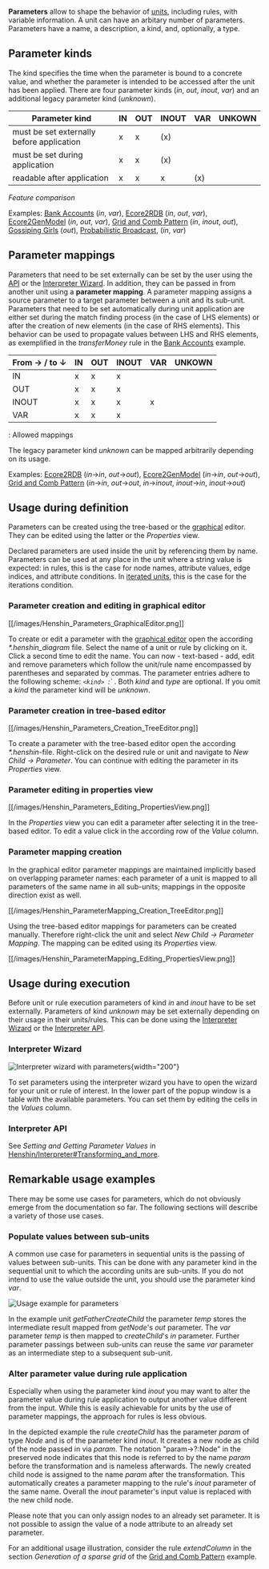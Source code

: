 **Parameters** allow to shape the behavior of
[units](Units "wikilink"), including rules, with variable
information. A unit can have an arbitary number of parameters.
Parameters have a name, a description, a kind, and, optionally, a type.

## Parameter kinds

The kind specifies the time when the parameter is bound to a concrete
value, and whether the parameter is intended to be accessed after the
unit has been applied. There are four parameter kinds (*in*, *out*,
*inout*, *var*) and an additional legacy parameter kind (*unknown*).

| Parameter kind                            | IN | OUT | INOUT | VAR   | UNKOWN |
|-------------------------------------------|----|-----|-------|-------|--------|
| must be set externally before application | x  | x   | \(x\) |       |        |
| must be set during application            | x  | x   | \(x\) |       |        |
| readable after application                | x  | x   | x     | \(x\) |        |

_Feature comparison_

Examples: [Bank Accounts](Getting_started "wikilink") (*in*,
*var*), [Ecore2RDB](Ecore2RDB "wikilink") (*in*, *out*,
*var*), [Ecore2GenModel](Ecore2GenModel "wikilink")
(*in*, *out*, *var*), [Grid and Comb
Pattern](GridAndCombPattern "wikilink") (*in*, *inout*,
*out*), [Gossiping Girls](GossipingGirls "wikilink")
(*out*), [Probabilistic
Broadcast](ProbabilisticBroadcast "wikilink"), (*in*,
*var*)

## Parameter mappings

Parameters that need to be set externally can be set by the user using
the [API](#Interpreter_API "wikilink") or the [Interpreter
Wizard](#Interpreter_Wizard "wikilink"). In addition, they can be passed
in from another unit using a **parameter mapping**. A parameter mapping
assigns a source parameter to a target parameter between a unit and its
sub-unit. Parameters that need to be set automatically during unit
application are either set during the match finding process (in the case
of LHS elements) or after the creation of new elements (in the case of
RHS elements). This behavior can be used to propagate values between LHS
and RHS elements, as exemplified in the *transferMoney* rule in the
[Bank Accounts](Getting_started "wikilink") example.

| From → / to ↓ | IN | OUT | INOUT | VAR | UNKOWN |
|---------------|----|-----|-------|-----|--------|
| IN            | x  | x   | x     |     |        |
| OUT           | x  | x   | x     |     |        |
| INOUT         | x  | x   | x     | x   |        |
| VAR           | x  | x   | x     |     |        |   

  : Allowed mappings

The legacy parameter kind *unknown* can be mapped arbitrarily depending
on its usage.

Examples: [Ecore2RDB](Ecore2RDB "wikilink") (*in*→*in*,
*out*→*out*),
[Ecore2GenModel](Ecore2GenModel "wikilink") (*in*→*in*,
*out*→*out*), [Grid and Comb
Pattern](GridAndCombPattern "wikilink") (*in*→*in*,
*out*→*out*, *in*→*inout*, *inout*→*in*, *inout*→*out*)

## Usage during definition

Parameters can be created using the tree-based or the
[graphical](Graphical_Editor "wikilink") editor. They can be
edited using the latter or the *Properties* view.

Declared parameters are used inside the unit by referencing them by
name. Parameters can be used at any place in the unit where a string
value is expected: in rules, this is the case for node names, attribute
values, edge indices, and attribute conditions. In [iterated
units](Units#Iterated_Unit "wikilink"), this is the case for the
iterations condition.

### Parameter creation and editing in graphical editor

[[/images/Henshin_Parameters_GraphicalEditor.png]]

To create or edit a parameter with the [graphical
editor](Graphical_Editor "wikilink") open the according
*\*.henshin_diagram* file. Select the name of a unit or rule by clicking
on it. Click a second time to edit the name. You can now - text-based -
add, edit and remove parameters which follow the unit/rule name
encompassed by parentheses and separated by commas. The parameter
entries adhere to the following scheme: *`<kind>
`<name>:`<type>* . Both *kind* and *type* are optional.
If you omit a *kind* the parameter kind will be *unknown*.

### Parameter creation in tree-based editor

[[/images/Henshin_Parameters_Creation_TreeEditor.png]]

To create a parameter with the tree-based editor open the according
*\*.henshin*-file. Right-click on the desired rule or unit and navigate
to *New Child → Parameter*. You can continue with editing the parameter
in its *Properties* view.

### Parameter editing in properties view

[[/images/Henshin_Parameters_Editing_PropertiesView.png]]

In the *Properties* view you can edit a parameter after selecting it in
the tree-based editor. To edit a value click in the according row of the
*Value* column.

### Parameter mapping creation

In the graphical editor parameter mappings are maintained implicitly
based on overlapping parameter names: each parameter of a unit is mapped
to all parameters of the same name in all sub-units; mappings in the
opposite direction exist as well.

[[/images/Henshin_ParameterMapping_Creation_TreeEditor.png]]

Using the tree-based editor mappings for parameters can be created
manually. Therefore right-click the unit and select *New Child →
Parameter Mapping*. The mapping can be edited using its *Properties*
view.

[[/images/Henshin_ParameterMapping_Editing_PropertiesView.png]]

## Usage during execution

Before unit or rule execution parameters of kind *in* and *inout* have
to be set externally. Parameters of kind *unknown* may be set externally
depending on their usage in their units/rules. This can be done using
the [Interpreter
Wizard](Interpreter#Interpreter_Wizard "wikilink") or the
[Interpreter API](Interpreter#Interpreter_API "wikilink").

### Interpreter Wizard

![Interpreter wizard with
parameters](Henshin_Parameter_Usage_Wizard.png "Interpreter wizard with parameters"){width="200"}

To set parameters using the interpreter wizard you have to open the
wizard for your unit or rule of interest. In the lower part of the popup
window is a table with the available parameters. You can set them by
editing the cells in the *Values* column.

### Interpreter API

See *Setting and Getting Parameter Values* in
[Henshin/Interpreter#Transforming_and_more](Interpreter#Transforming_and_more "wikilink").

## Remarkable usage examples

There may be some use cases for parameters, which do not obviously
emerge from the documentation so far. The following sections will
describe a variety of those use cases.

### Populate values between sub-units

A common use case for parameters in sequential units is the passing of
values between sub-units. This can be done with any parameter kind in
the sequential unit to which the according units are sub-units. If you
do not intend to use the value outside the unit, you should use the
parameter kind *var*.

![Usage example for
parameters](Henshin_Parameters_Usage_Example.png "Usage example for parameters")

In the example unit *getFatherCreateChild* the parameter *temp* stores
the intermediate result mapped from *getNode*\'s *out* parameter. The
*var* parameter *temp* is then mapped to *createChild*\'s *in*
parameter. Further parameter passings between sub-units can reuse the
same *var* parameter as an intermediate step to a subsequent sub-unit.

### Alter parameter value during rule application

Especially when using the parameter kind *inout* you may want to alter
the parameter value during rule application to output another value
different from the input. While this is easily achievable for units by
the use of parameter mappings, the approach for rules is less obvious.

In the depicted example the rule *createChild* has the parameter *param*
of type *Node* and is of the parameter kind *inout*. It creates a new
node as child of the node passed in via *param*. The notation
\"param-\>?:Node\" in the preserved node indicates that this node is
referred to by the name *param* before the transformation and is
nameless afterwards. The newly created child node is assigned to the
name *param* after the transformation. This automatically creates a
parameter mapping to the rule\'s *inout* parameter of the same name.
Overall the *inout* parameter\'s input value is replaced with the new
child node.

Please note that you can only assign nodes to an already set parameter.
It is not possible to assign the value of a node attribute to an already
set parameter.

For an additional usage illustration, consider the rule *extendColumn*
in the section *Generation of a sparse grid* of the [Grid and Comb
Pattern](GridAndCombPattern "wikilink") example.




